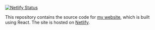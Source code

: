 [![Netlify Status](https://api.netlify.com/api/v1/badges/13ac1e45-6748-461f-8af7-9b817134c013/deploy-status)](https://app.netlify.com/sites/yliu/deploys)

This repository contains the source code for [my website](https://yliu.io), which is built using React. The site is hosted on [Netlify](https://www.netlify.com/
).
